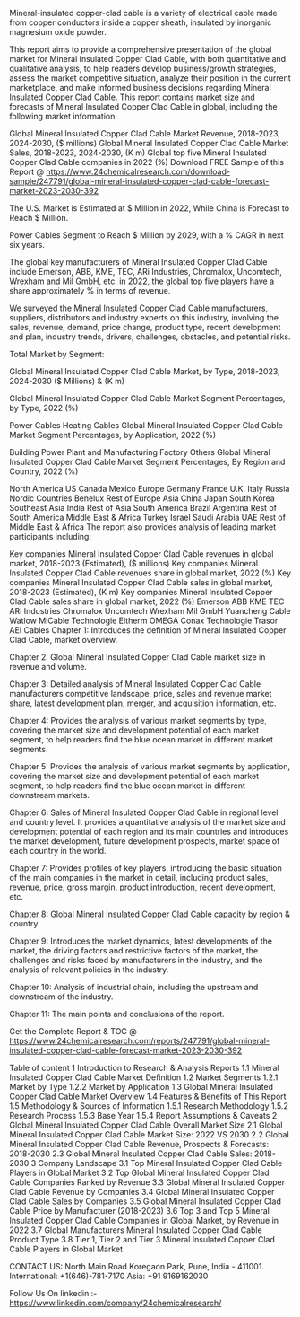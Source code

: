 Mineral-insulated copper-clad cable is a variety of electrical cable made from copper conductors inside a copper sheath, insulated by inorganic magnesium oxide powder.

This report aims to provide a comprehensive presentation of the global market for Mineral Insulated Copper Clad Cable, with both quantitative and qualitative analysis, to help readers develop business/growth strategies, assess the market competitive situation, analyze their position in the current marketplace, and make informed business decisions regarding Mineral Insulated Copper Clad Cable. This report contains market size and forecasts of Mineral Insulated Copper Clad Cable in global, including the following market information:

Global Mineral Insulated Copper Clad Cable Market Revenue, 2018-2023, 2024-2030, ($ millions)
Global Mineral Insulated Copper Clad Cable Market Sales, 2018-2023, 2024-2030, (K m)
Global top five Mineral Insulated Copper Clad Cable companies in 2022 (%)
Download FREE Sample of this Report @ https://www.24chemicalresearch.com/download-sample/247791/global-mineral-insulated-copper-clad-cable-forecast-market-2023-2030-392

The U.S. Market is Estimated at $ Million in 2022, While China is Forecast to Reach $ Million.

Power Cables Segment to Reach $ Million by 2029, with a % CAGR in next six years.

The global key manufacturers of Mineral Insulated Copper Clad Cable include Emerson, ABB, KME, TEC, ARi Industries, Chromalox, Uncomtech, Wrexham and Mil GmbH, etc. in 2022, the global top five players have a share approximately % in terms of revenue.

We surveyed the Mineral Insulated Copper Clad Cable manufacturers, suppliers, distributors and industry experts on this industry, involving the sales, revenue, demand, price change, product type, recent development and plan, industry trends, drivers, challenges, obstacles, and potential risks.

Total Market by Segment:

Global Mineral Insulated Copper Clad Cable Market, by Type, 2018-2023, 2024-2030 ($ Millions) & (K m)

Global Mineral Insulated Copper Clad Cable Market Segment Percentages, by Type, 2022 (%)

Power Cables
Heating Cables
Global Mineral Insulated Copper Clad Cable Market Segment Percentages, by Application, 2022 (%)

Building
Power Plant and Manufacturing Factory
Others
Global Mineral Insulated Copper Clad Cable Market Segment Percentages, By Region and Country, 2022 (%)

North America
US
Canada
Mexico
Europe
Germany
France
U.K.
Italy
Russia
Nordic Countries
Benelux
Rest of Europe
Asia
China
Japan
South Korea
Southeast Asia
India
Rest of Asia
South America
Brazil
Argentina
Rest of South America
Middle East & Africa
Turkey
Israel
Saudi Arabia
UAE
Rest of Middle East & Africa
The report also provides analysis of leading market participants including:

Key companies Mineral Insulated Copper Clad Cable revenues in global market, 2018-2023 (Estimated), ($ millions)
Key companies Mineral Insulated Copper Clad Cable revenues share in global market, 2022 (%)
Key companies Mineral Insulated Copper Clad Cable sales in global market, 2018-2023 (Estimated), (K m)
Key companies Mineral Insulated Copper Clad Cable sales share in global market, 2022 (%)
Emerson
ABB
KME
TEC
ARi Industries
Chromalox
Uncomtech
Wrexham
Mil GmbH
Yuancheng Cable
Watlow
MiCable Technologie
Eltherm
OMEGA
Conax Technologie
Trasor
AEI Cables
Chapter 1: Introduces the definition of Mineral Insulated Copper Clad Cable, market overview.

Chapter 2: Global Mineral Insulated Copper Clad Cable market size in revenue and volume.

Chapter 3: Detailed analysis of Mineral Insulated Copper Clad Cable manufacturers competitive landscape, price, sales and revenue market share, latest development plan, merger, and acquisition information, etc.

Chapter 4: Provides the analysis of various market segments by type, covering the market size and development potential of each market segment, to help readers find the blue ocean market in different market segments.

Chapter 5: Provides the analysis of various market segments by application, covering the market size and development potential of each market segment, to help readers find the blue ocean market in different downstream markets.

Chapter 6: Sales of Mineral Insulated Copper Clad Cable in regional level and country level. It provides a quantitative analysis of the market size and development potential of each region and its main countries and introduces the market development, future development prospects, market space of each country in the world.

Chapter 7: Provides profiles of key players, introducing the basic situation of the main companies in the market in detail, including product sales, revenue, price, gross margin, product introduction, recent development, etc.

Chapter 8: Global Mineral Insulated Copper Clad Cable capacity by region & country.

Chapter 9: Introduces the market dynamics, latest developments of the market, the driving factors and restrictive factors of the market, the challenges and risks faced by manufacturers in the industry, and the analysis of relevant policies in the industry.

Chapter 10: Analysis of industrial chain, including the upstream and downstream of the industry.

Chapter 11: The main points and conclusions of the report.

Get the Complete Report & TOC @ https://www.24chemicalresearch.com/reports/247791/global-mineral-insulated-copper-clad-cable-forecast-market-2023-2030-392

Table of content
1 Introduction to Research & Analysis Reports
1.1 Mineral Insulated Copper Clad Cable Market Definition
1.2 Market Segments
1.2.1 Market by Type
1.2.2 Market by Application
1.3 Global Mineral Insulated Copper Clad Cable Market Overview
1.4 Features & Benefits of This Report
1.5 Methodology & Sources of Information
1.5.1 Research Methodology
1.5.2 Research Process
1.5.3 Base Year
1.5.4 Report Assumptions & Caveats
2 Global Mineral Insulated Copper Clad Cable Overall Market Size
2.1 Global Mineral Insulated Copper Clad Cable Market Size: 2022 VS 2030
2.2 Global Mineral Insulated Copper Clad Cable Revenue, Prospects & Forecasts: 2018-2030
2.3 Global Mineral Insulated Copper Clad Cable Sales: 2018-2030
3 Company Landscape
3.1 Top Mineral Insulated Copper Clad Cable Players in Global Market
3.2 Top Global Mineral Insulated Copper Clad Cable Companies Ranked by Revenue
3.3 Global Mineral Insulated Copper Clad Cable Revenue by Companies
3.4 Global Mineral Insulated Copper Clad Cable Sales by Companies
3.5 Global Mineral Insulated Copper Clad Cable Price by Manufacturer (2018-2023)
3.6 Top 3 and Top 5 Mineral Insulated Copper Clad Cable Companies in Global Market, by Revenue in 2022
3.7 Global Manufacturers Mineral Insulated Copper Clad Cable Product Type
3.8 Tier 1, Tier 2 and Tier 3 Mineral Insulated Copper Clad Cable Players in Global Market

CONTACT US:
North Main Road Koregaon Park, Pune, India - 411001.
International: +1(646)-781-7170
Asia: +91 9169162030

Follow Us On linkedin :- https://www.linkedin.com/company/24chemicalresearch/
